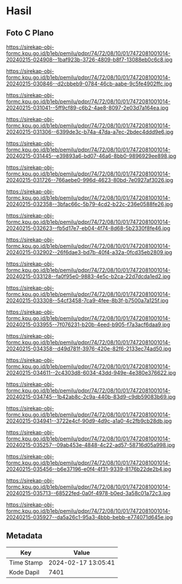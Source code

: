 # Hasil

## Foto C Plano

https://sirekap-obj-formc.kpu.go.id/b1eb/pemilu/pdpr/74/72/08/10/01/7472081001014-20240215-024908--1baf923b-3726-4809-b8f7-13088eb0c6c8.jpg

https://sirekap-obj-formc.kpu.go.id/b1eb/pemilu/pdpr/74/72/08/10/01/7472081001014-20240215-030846--d2cbbeb9-0784-46cb-aabe-9c5fe4902ffc.jpg

https://sirekap-obj-formc.kpu.go.id/b1eb/pemilu/pdpr/74/72/08/10/01/7472081001014-20240215-031041--5ff9cf89-c6b2-4ae8-8097-2e03d7a164ea.jpg

https://sirekap-obj-formc.kpu.go.id/b1eb/pemilu/pdpr/74/72/08/10/01/7472081001014-20240215-031306--6399de3c-b74a-47da-a7ec-2bdec4ddd9e6.jpg

https://sirekap-obj-formc.kpu.go.id/b1eb/pemilu/pdpr/74/72/08/10/01/7472081001014-20240215-031445--e39893a6-bd07-46a6-8bb0-9896929ee898.jpg

https://sirekap-obj-formc.kpu.go.id/b1eb/pemilu/pdpr/74/72/08/10/01/7472081001014-20240215-031726--766aebe0-996d-4623-80bd-7e0927af3026.jpg

https://sirekap-obj-formc.kpu.go.id/b1eb/pemilu/pdpr/74/72/08/10/01/7472081001014-20240215-032358--3bfac66c-5b79-4cd2-b22c-236e0588fe26.jpg

https://sirekap-obj-formc.kpu.go.id/b1eb/pemilu/pdpr/74/72/08/10/01/7472081001014-20240215-032623--fb5d17e7-eb04-4f74-8d68-5b2330f8fe46.jpg

https://sirekap-obj-formc.kpu.go.id/b1eb/pemilu/pdpr/74/72/08/10/01/7472081001014-20240215-032902--26f6dae3-bd7b-40f4-a32a-0fcd35eb2809.jpg

https://sirekap-obj-formc.kpu.go.id/b1eb/pemilu/pdpr/74/72/08/10/01/7472081001014-20240215-033128--fa0f95e0-9883-4e5c-b2ca-22d7dcda1ed2.jpg

https://sirekap-obj-formc.kpu.go.id/b1eb/pemilu/pdpr/74/72/08/10/01/7472081001014-20240215-033308--54cf3458-7ca9-4fee-8b3f-b7500a7a125f.jpg

https://sirekap-obj-formc.kpu.go.id/b1eb/pemilu/pdpr/74/72/08/10/01/7472081001014-20240215-033955--7f076231-b20b-4eed-b905-f7a3acf6daa9.jpg

https://sirekap-obj-formc.kpu.go.id/b1eb/pemilu/pdpr/74/72/08/10/01/7472081001014-20240215-034358--d49d781f-3976-420e-82f6-2133ec74ad50.jpg

https://sirekap-obj-formc.kpu.go.id/b1eb/pemilu/pdpr/74/72/08/10/01/7472081001014-20240215-034611--2c4303d8-6034-43dd-949e-4e380e376622.jpg

https://sirekap-obj-formc.kpu.go.id/b1eb/pemilu/pdpr/74/72/08/10/01/7472081001014-20240215-034745--1b42ab8c-2c9a-440b-83d9-c9db59083b69.jpg

https://sirekap-obj-formc.kpu.go.id/b1eb/pemilu/pdpr/74/72/08/10/01/7472081001014-20240215-034941--3722e4cf-90d9-4d9c-a1a0-4c2fb9cb28db.jpg

https://sirekap-obj-formc.kpu.go.id/b1eb/pemilu/pdpr/74/72/08/10/01/7472081001014-20240215-035257--09ab453e-4848-4c22-ad57-58716d05a998.jpg

https://sirekap-obj-formc.kpu.go.id/b1eb/pemilu/pdpr/74/72/08/10/01/7472081001014-20240215-035456--b6e37196-e0f4-4f31-9339-8176b22de2b4.jpg

https://sirekap-obj-formc.kpu.go.id/b1eb/pemilu/pdpr/74/72/08/10/01/7472081001014-20240215-035713--68522fed-0a0f-4978-b0ed-3a58c01a72c3.jpg

https://sirekap-obj-formc.kpu.go.id/b1eb/pemilu/pdpr/74/72/08/10/01/7472081001014-20240215-035927--da5a26c1-95a3-4bbb-bebb-e774071d645e.jpg


## Metadata

| Key        | Value               |
| ---------- | ------------------- |
| Time Stamp | 2024-02-17 13:05:41 |
| Kode Dapil | 7401                |



